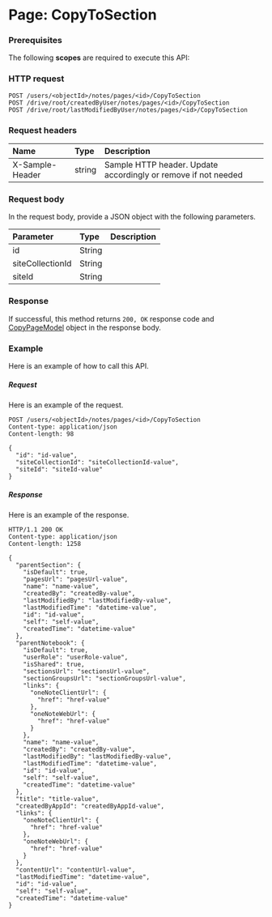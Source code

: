 # Page: CopyToSection


### Prerequisites
The following **scopes** are required to execute this API: 
### HTTP request
<!-- { "blockType": "ignored" } -->
```http
POST /users/<objectId>/notes/pages/<id>/CopyToSection
POST /drive/root/createdByUser/notes/pages/<id>/CopyToSection
POST /drive/root/lastModifiedByUser/notes/pages/<id>/CopyToSection

```
### Request headers
| Name       | Type | Description|
|:---------------|:--------|:----------|
| X-Sample-Header  | string  | Sample HTTP header. Update accordingly or remove if not needed|

### Request body
In the request body, provide a JSON object with the following parameters.

| Parameter	   | Type	|Description|
|:---------------|:--------|:----------|
|id|String||
|siteCollectionId|String||
|siteId|String||

### Response
If successful, this method returns `200, OK` response code and [CopyPageModel](../resources/copypagemodel.md) object in the response body.

### Example
Here is an example of how to call this API.
##### Request
Here is an example of the request.
<!-- {
  "blockType": "request",
  "name": "page_copytosection"
}-->
```http
POST /users/<objectId>/notes/pages/<id>/CopyToSection
Content-type: application/json
Content-length: 98

{
  "id": "id-value",
  "siteCollectionId": "siteCollectionId-value",
  "siteId": "siteId-value"
}
```

##### Response
Here is an example of the response.
<!-- {
  "blockType": "response",
  "truncated": false,
  "@odata.type": "microsoft.graph.copypagemodel"
} -->
```http
HTTP/1.1 200 OK
Content-type: application/json
Content-length: 1258

{
  "parentSection": {
    "isDefault": true,
    "pagesUrl": "pagesUrl-value",
    "name": "name-value",
    "createdBy": "createdBy-value",
    "lastModifiedBy": "lastModifiedBy-value",
    "lastModifiedTime": "datetime-value",
    "id": "id-value",
    "self": "self-value",
    "createdTime": "datetime-value"
  },
  "parentNotebook": {
    "isDefault": true,
    "userRole": "userRole-value",
    "isShared": true,
    "sectionsUrl": "sectionsUrl-value",
    "sectionGroupsUrl": "sectionGroupsUrl-value",
    "links": {
      "oneNoteClientUrl": {
        "href": "href-value"
      },
      "oneNoteWebUrl": {
        "href": "href-value"
      }
    },
    "name": "name-value",
    "createdBy": "createdBy-value",
    "lastModifiedBy": "lastModifiedBy-value",
    "lastModifiedTime": "datetime-value",
    "id": "id-value",
    "self": "self-value",
    "createdTime": "datetime-value"
  },
  "title": "title-value",
  "createdByAppId": "createdByAppId-value",
  "links": {
    "oneNoteClientUrl": {
      "href": "href-value"
    },
    "oneNoteWebUrl": {
      "href": "href-value"
    }
  },
  "contentUrl": "contentUrl-value",
  "lastModifiedTime": "datetime-value",
  "id": "id-value",
  "self": "self-value",
  "createdTime": "datetime-value"
}
```

<!-- uuid: a45eaed3-2ab6-479e-b4cc-a0e56c081e2f
2015-10-25 12:52:19 UTC -->
<!-- {
  "type": "#page.annotation",
  "description": "Page: CopyToSection",
  "keywords": "",
  "section": "documentation",
  "tocPath": ""
}-->
